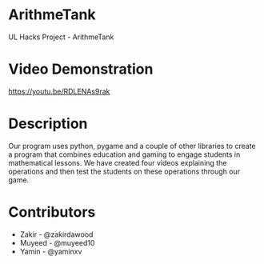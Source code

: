 # ArithmeTank
UL Hacks Project - ArithmeTank

# Video Demonstration
https://youtu.be/RDLENAs9rak

# Description
Our program uses python, pygame and a couple of other libraries to create a program that combines education and gaming to engage students in mathematical lessons. We have created four videos explaining the operations and then test the students on these operations through our game.

# Contributors 
<ul>
  <li>Zakir - @zakirdawood</li>
  <li>Muyeed - @muyeed10</li>
  <li>Yamin - @yaminxv</li>
</ul>
